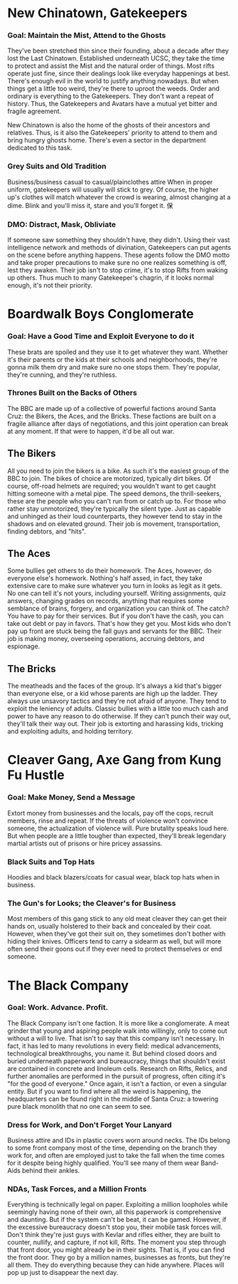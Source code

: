 # New Chinatown, Gatekeepers
### Goal: Maintain the Mist, Attend to the Ghosts
They've been stretched thin since their founding, about a decade after they lost the Last Chinatown. Established underneath UCSC, they take the time to protect and assist the Mist and the natural order of things. Most rifts operate just fine, since their dealings look like everyday happenings at best. There's enough evil in the world to justify anything nowadays. But when things get a little too weird, they're there to uproot the weeds. Order and ordinary is everything to the Gatekeepers. They don't want a repeat of history. Thus, the Gatekeepers and Avatars have a mutual yet bitter and fragile agreement.

New Chinatown is also the home of the ghosts of their ancestors and relatives. Thus, is it also the Gatekeepers' priority to attend to them and bring hungry ghosts home. There's even a sector in the department dedicated to this task.
### Grey Suits and Old Tradition
Business/business casual to casual/plainclothes attire
When in proper uniform, gatekeepers will usually will stick to grey. Of course, the higher up's clothes will match whatever the crowd is wearing, almost changing at a dime. Blink and you'll miss it, stare and you'll forget it. 保
### DMO: Distract, Mask, Obliviate
If someone saw something they shouldn't have, they didn't. Using their vast intelligence network and methods of divination, Gatekeepers can put agents on the scene before anything happens. These agents follow the DMO motto and take proper precautions to make sure no one realizes something is off, lest they awaken. Their job isn't to stop crime, it's to stop Rifts from waking up others. Thus much to many Gatekeeper's chagrin, if it looks normal enough, it's not their priority.

# Boardwalk Boys Conglomerate
### Goal: Have a Good Time and Exploit Everyone to do it
These brats are spoiled and they use it to get whatever they want. Whether it's their parents or the kids at their schools and neighborhoods, they're gonna milk them dry and make sure no one stops them. They're popular, they're cunning, and they're ruthless.
### Thrones Built on the Backs of Others
The BBC are made up of a collective of powerful factions around Santa Cruz: the Bikers, the Aces, and the Bricks. These factions are built on a fragile alliance after days of negotiations, and this joint operation can break at any moment. If that were to happen, it'd be all out war.
## The Bikers
All you need to join the bikers is a bike. As such it's the easiest group of the BBC to join. The bikes of choice are motorized, typically dirt bikes. Of course, off-road helmets are required; you wouldn't want to get caught hitting someone with a metal pipe. The speed demons, the thrill-seekers, these are the people who you can't run from or catch up to.
For those who rather stay unmotorized, they're typically the silent type. Just as capable and unhinged as their loud counterparts, they however tend to stay in the shadows and on elevated ground.
Their job is movement, transportation, finding debtors, and "hits".
## The Aces
Some bullies get others to do their homework. The Aces, however, do everyone else's homework. Nothing's half assed, in fact, they take extensive care to make sure whatever you turn in looks as legit as it gets. No one can tell it's not yours, including yourself. Writing assignments, quiz answers, changing grades on records, anything that requires some semblance of brains, forgery, and organization you can think of. The catch? You have to pay for their services. But if you don't have the cash, you can take out debt or pay in favors. That's how they get you. Most kids who don't pay up front are stuck being the fall guys and servants for the BBC.
Their job is making money, overseeing operations, accruing debtors, and espionage.
## The Bricks
The meatheads and the faces of the group. It's always a kid that's bigger than everyone else, or a kid whose parents are high up the ladder. They always use unsavory tactics and they're not afraid of anyone. They tend to exploit the leniency of adults. Classic bullies with a little too much cash and power to have any reason to do otherwise. If they can't punch their way out, they'll talk their way out.
Their job is extorting and harassing kids, tricking and exploiting adults, and holding territory.

# Cleaver Gang, Axe Gang from Kung Fu Hustle
### Goal: Make Money, Send a Message
Extort money from businesses and the locals, pay off the cops, recruit members, rinse and repeat. If the threats of violence won't convince someone, the actualization of violence will. Pure brutality speaks loud here. But when people are a little tougher than expected, they'll break legendary martial artists out of prisons or hire pricey assassins.
### Black Suits and Top Hats
Hoodies and black blazers/coats for casual wear, black top hats when in business.
### The Gun's for Looks; the Cleaver's for Business
Most members of this gang stick to any old meat cleaver they can get their hands on, usually holstered to their back and concealed by their coat. However, when they've got their suit on, they sometimes don't bother with hiding their knives. Officers tend to carry a sidearm as well, but will more often send their goons out if they ever need to protect themselves or end someone.

# The Black Company

### Goal: Work. Advance. Profit.
The Black Company isn't one faction. It is more like a conglomerate. A meat grinder that young and aspiring people walk into willingly, only to come out without a will to live. That isn't to say that this company isn't necessary. In fact, it has led to many revolutions in every field: medical advancements, technological breakthroughs, you name it. But behind closed doors and buried underneath paperwork and bureaucracy, things that shouldn't exist are contained in concrete and linoleum cells. Research on Rifts, Relics, and further anomalies are performed in the pursuit of progress, often citing it's "for the good of everyone." Once again, it isn't a faction, or even a singular entity. But if you want to find where all the weird is happening, the headquarters can be found right in the middle of Santa Cruz: a towering pure black monolith that no one can seem to see.
### Dress for Work, and Don't Forget Your Lanyard
Business attire and IDs in plastic covers worn around necks. The IDs belong to some front company most of the time, depending on the branch they work for, and often are employed just to take the fall when the time comes for it despite being highly qualified. You'll see many of them wear Band-Aids behind their ankles.
### NDAs, Task Forces, and a Million Fronts
Everything is technically legal on paper. Exploiting a million loopholes while seemingly having none of their own, all this paperwork is comprehensive and daunting. But if the system can't be beat, it can be gamed. However, if the excessive bureaucracy doesn't stop you, their mobile task forces will. Don't think they're just guys with Kevlar and rifles either, they are built to counter, nullify, and capture, if not kill, Rifts. The moment you step through that front door, you might already be in their sights. That is, if you can find the front door. They go by a million names, businesses as fronts, but they're all them. They do everything because they can hide anywhere. Places will pop up just to disappear the next day.

